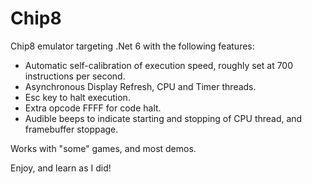 # Chip8

Chip8 emulator targeting .Net 6 with the following features:

- Automatic self-calibration of execution speed, roughly set at 700 instructions per second.
- Asynchronous Display Refresh, CPU and Timer threads.
- Esc key to halt execution.
- Extra opcode FFFF for code halt.
- Audible beeps to indicate starting and stopping of CPU thread, and framebuffer stoppage.

Works with "some" games, and most demos. 

Enjoy, and learn as I did! 

